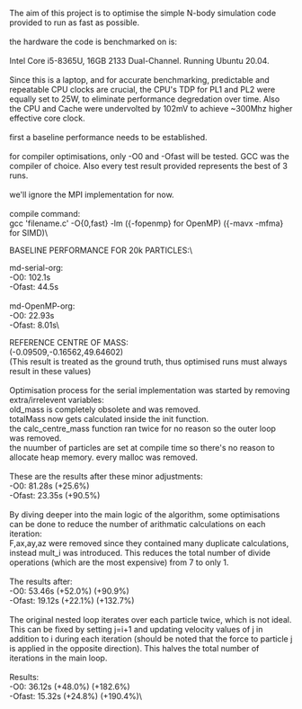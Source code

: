 The aim of this project is to optimise the simple N-body simulation code provided to run as fast as possible.\
\
the hardware the code is benchmarked on is: \
\
Intel Core i5-8365U, 16GB 2133 Dual-Channel. Running Ubuntu 20.04.\
\
Since this is a laptop, and for accurate benchmarking, predictable and repeatable CPU clocks are crucial, the CPU's TDP for PL1 and PL2 were equally set to 25W, to eliminate performance degredation over time. Also the CPU and Cache were undervolted by 102mV to achieve ~300Mhz higher effective core clock.\
\
first a baseline performance needs to be established.\
\
for compiler optimisations, only -O0 and -Ofast will be tested. GCC was the compiler of choice. Also every test result provided represents the best of 3 runs.\
\
we'll ignore the MPI implementation for now.\
\
compile command:\
gcc 'filename.c' -O{0,fast} -lm ({-fopenmp} for OpenMP) ({-mavx -mfma} for SIMD)\

BASELINE PERFORMANCE FOR 20k PARTICLES:\

md-serial-org:\
-O0:    102.1s\
-Ofast: 44.5s\
\
md-OpenMP-org:\
-O0:    22.93s\
-Ofast: 8.01s\

REFERENCE CENTRE OF MASS:\
(-0.09509,-0.16562,49.64602)\
(This result is treated as the ground truth, thus optimised runs must always result in these values)\
\
Optimisation process for the serial implementation was started by removing extra/irrelevent variables:\
    old_mass is completely obsolete and was removed.\
    totalMass now gets calculated inside the init function.\
    the calc_centre_mass function ran twice for no reason so the outer loop was removed.\
    the nuumber of particles are set at compile time so there's no reason to allocate heap memory. every malloc was removed.\
\
These are the results after these minor adjustments:\
-O0:    81.28s (+25.6%)\
-Ofast: 23.35s (+90.5%)\
\
By diving deeper into the main logic of the algorithm, some optimisations can be done to reduce the number of arithmatic calculations on each iteration:\
    F,ax,ay,az were removed since they contained many duplicate calculations, instead mult_i was introduced. This reduces the total number of divide operations (which are the most expensive) from 7 to only 1.\
\
The results after:\
-O0:    53.46s (+52.0%) (+90.9%)\
-Ofast: 19.12s (+22.1%) (+132.7%)\
\
The original nested loop iterates over each particle twice, which is not ideal. This can be fixed by setting j=i+1 and updating velocity values of j in addition to i during each iteration (should be noted that the force to particle j is applied in the opposite direction). This halves the total number of iterations in the main loop.\
\
Results:\
-O0:    36.12s (+48.0%) (+182.6%)\
-Ofast: 15.32s (+24.8%) (+190.4%)\






